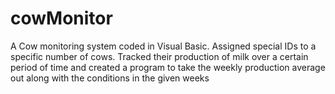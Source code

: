# cowMonitor
A Cow monitoring system coded in Visual Basic. Assigned special IDs to a specific number of cows. Tracked their production of milk over a certain period of time and created a program to take the weekly production average out along with the conditions in the given weeks
